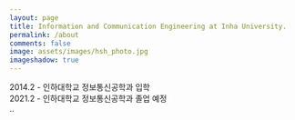 ```yaml
---
layout: page
title: Information and Communication Engineering at Inha University.
permalink: /about
comments: false
image: assets/images/hsh_photo.jpg
imageshadow: true
---
```


2014.2 - 인하대학교 정보통신공학과 입학<br/>
2021.2 - 인하대학교 정보통신공학과 졸업 예정<br/>
..


